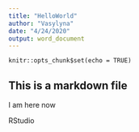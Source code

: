```yaml
---
title: "HelloWorld"
author: "Vasylyna"
date: "4/24/2020"
output: word_document
---
```


```{r setup, include=FALSE}
knitr::opts_chunk$set(echo = TRUE)
```

## This is a markdown file

I am here now

RStudio

